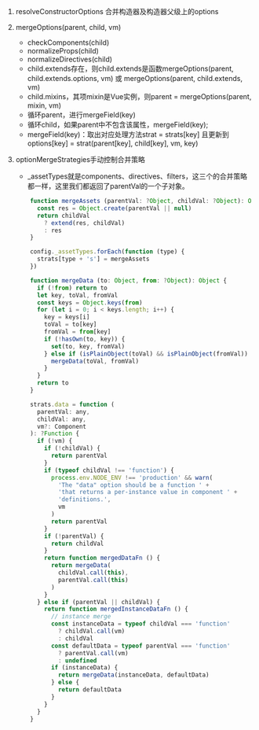 
1. resolveConstructorOptions 合并构造器及构造器父级上的options
2. mergeOptions(parent, child, vm)
    - checkComponents(child)
    - normalizeProps(child)
    - normalizeDirectives(child)
    - child.extends存在，则child.extends是函数mergeOptions(parent, child.extends.options, vm) 或 mergeOptions(parent, child.extends, vm)
    - child.mixins，其项mixin是Vue实例，则parent = mergeOptions(parent, mixin, vm)
    - 循环parent，进行mergeField(key)
    - 循环child，如果parent中不包含该属性，mergeField(key);
    - mergeField(key)：取出对应处理方法strat = strats[key] 且更新到options[key] = strat(parent[key], child[key], vm, key)

3. optionMergeStrategies手动控制合并策略
    - \_assetTypes就是components、directives、filters，这三个的合并策略都一样，这里我们都返回了parentVal的一个子对象。
    ```javascript
        function mergeAssets (parentVal: ?Object, childVal: ?Object): Object {
          const res = Object.create(parentVal || null)
          return childVal
            ? extend(res, childVal)
            : res
        }

        config._assetTypes.forEach(function (type) {
          strats[type + 's'] = mergeAssets
        })
    ```

    ```javascript
        function mergeData (to: Object, from: ?Object): Object {
          if (!from) return to
          let key, toVal, fromVal
          const keys = Object.keys(from)
          for (let i = 0; i < keys.length; i++) {
            key = keys[i]
            toVal = to[key]
            fromVal = from[key]
            if (!hasOwn(to, key)) {
              set(to, key, fromVal)
            } else if (isPlainObject(toVal) && isPlainObject(fromVal)) {
              mergeData(toVal, fromVal)
            }
          }
          return to
        }

        strats.data = function (
          parentVal: any,
          childVal: any,
          vm?: Component
        ): ?Function {
          if (!vm) {
            if (!childVal) {
              return parentVal
            }
            if (typeof childVal !== 'function') {
              process.env.NODE_ENV !== 'production' && warn(
                'The "data" option should be a function ' +
                'that returns a per-instance value in component ' +
                'definitions.',
                vm
              )
              return parentVal
            }
            if (!parentVal) {
              return childVal
            }
            return function mergedDataFn () {
              return mergeData(
                childVal.call(this),
                parentVal.call(this)
              )
            }
          } else if (parentVal || childVal) {
            return function mergedInstanceDataFn () {
              // instance merge
              const instanceData = typeof childVal === 'function'
                ? childVal.call(vm)
                : childVal
              const defaultData = typeof parentVal === 'function'
                ? parentVal.call(vm)
                : undefined
              if (instanceData) {
                return mergeData(instanceData, defaultData)
              } else {
                return defaultData
              }
            }
          }
        }
    ```